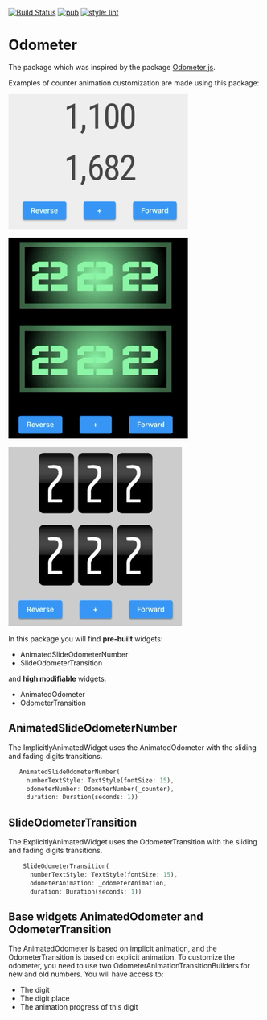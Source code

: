 [![Build Status](https://github.com/KirsApps/odometer/workflows/build/badge.svg)](https://github.com/KirsApps/odometer/actions?query=workflow%3A"build"+branch%3Amaster)
[![pub](https://img.shields.io/pub/v/odometer.svg)](https://pub.dev/packages/odometer)
[![style: lint](https://img.shields.io/badge/style-lint-4BC0F5.svg)](https://pub.dev/packages/lint)

# Odometer

The package which was inspired by the package [Odometer js](https://github.hubspot.com/odometer/).

Examples of counter animation customization are made using this package:

![Gif](https://github.com/KirsApps/odometer/blob/master/assets/1.gif "Fancy Gif")

![Gif](https://github.com/KirsApps/odometer/blob/master/assets/2.gif "Fancy Gif")

![Gif](https://github.com/KirsApps/odometer/blob/master/assets/3.gif "Fancy Gif")

In this package you will find **pre-built** widgets:
* AnimatedSlideOdometerNumber
* SlideOdometerTransition

and **high modifiable** widgets:
* AnimatedOdometer
* OdometerTransition

## AnimatedSlideOdometerNumber

The ImplicitlyAnimatedWidget uses the AnimatedOdometer with the sliding and fading digits transitions.
```dart 
   AnimatedSlideOdometerNumber(
     numberTextStyle: TextStyle(fontSize: 15),
     odometerNumber: OdometerNumber(_counter),
     duration: Duration(seconds: 1))
```

## SlideOdometerTransition

The ExplicitlyAnimatedWidget uses the OdometerTransition with the sliding and fading digits transitions.

```dart 
    SlideOdometerTransition(
      numberTextStyle: TextStyle(fontSize: 15),
      odometerAnimation: _odometerAnimation,
      duration: Duration(seconds: 1))
```

## Base widgets AnimatedOdometer and OdometerTransition

The AnimatedOdometer is based on implicit animation, and the OdometerTransition is based on explicit animation.
To customize the odometer, you need to use two OdometerAnimationTransitionBuilders for new and old numbers. 
You will have access to:
* The digit
* The digit place
* The animation progress of this digit



